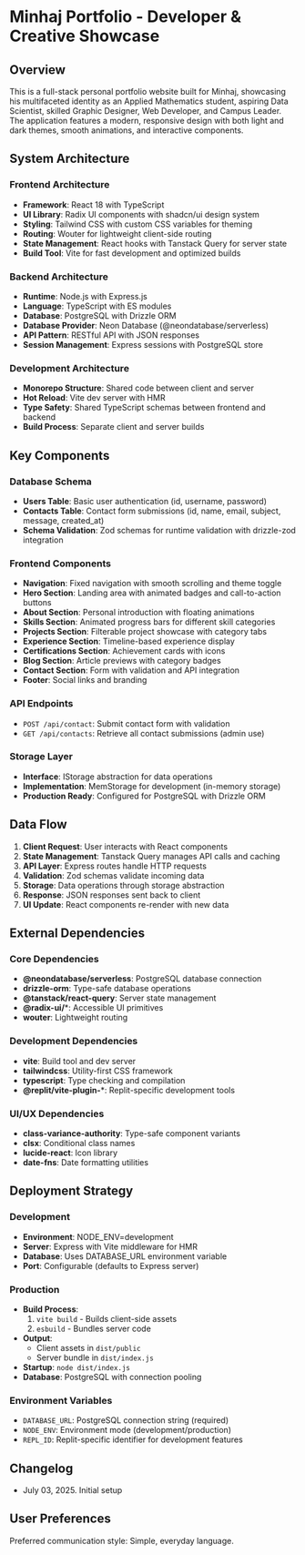 # Minhaj Portfolio - Developer & Creative Showcase

## Overview

This is a full-stack personal portfolio website built for Minhaj, showcasing his multifaceted identity as an Applied Mathematics student, aspiring Data Scientist, skilled Graphic Designer, Web Developer, and Campus Leader. The application features a modern, responsive design with both light and dark themes, smooth animations, and interactive components.

## System Architecture

### Frontend Architecture
- **Framework**: React 18 with TypeScript
- **UI Library**: Radix UI components with shadcn/ui design system
- **Styling**: Tailwind CSS with custom CSS variables for theming
- **Routing**: Wouter for lightweight client-side routing
- **State Management**: React hooks with Tanstack Query for server state
- **Build Tool**: Vite for fast development and optimized builds

### Backend Architecture
- **Runtime**: Node.js with Express.js
- **Language**: TypeScript with ES modules
- **Database**: PostgreSQL with Drizzle ORM
- **Database Provider**: Neon Database (@neondatabase/serverless)
- **API Pattern**: RESTful API with JSON responses
- **Session Management**: Express sessions with PostgreSQL store

### Development Architecture
- **Monorepo Structure**: Shared code between client and server
- **Hot Reload**: Vite dev server with HMR
- **Type Safety**: Shared TypeScript schemas between frontend and backend
- **Build Process**: Separate client and server builds

## Key Components

### Database Schema
- **Users Table**: Basic user authentication (id, username, password)
- **Contacts Table**: Contact form submissions (id, name, email, subject, message, created_at)
- **Schema Validation**: Zod schemas for runtime validation with drizzle-zod integration

### Frontend Components
- **Navigation**: Fixed navigation with smooth scrolling and theme toggle
- **Hero Section**: Landing area with animated badges and call-to-action buttons
- **About Section**: Personal introduction with floating animations
- **Skills Section**: Animated progress bars for different skill categories
- **Projects Section**: Filterable project showcase with category tabs
- **Experience Section**: Timeline-based experience display
- **Certifications Section**: Achievement cards with icons
- **Blog Section**: Article previews with category badges
- **Contact Section**: Form with validation and API integration
- **Footer**: Social links and branding

### API Endpoints
- `POST /api/contact`: Submit contact form with validation
- `GET /api/contacts`: Retrieve all contact submissions (admin use)

### Storage Layer
- **Interface**: IStorage abstraction for data operations
- **Implementation**: MemStorage for development (in-memory storage)
- **Production Ready**: Configured for PostgreSQL with Drizzle ORM

## Data Flow

1. **Client Request**: User interacts with React components
2. **State Management**: Tanstack Query manages API calls and caching
3. **API Layer**: Express routes handle HTTP requests
4. **Validation**: Zod schemas validate incoming data
5. **Storage**: Data operations through storage abstraction
6. **Response**: JSON responses sent back to client
7. **UI Update**: React components re-render with new data

## External Dependencies

### Core Dependencies
- **@neondatabase/serverless**: PostgreSQL database connection
- **drizzle-orm**: Type-safe database operations
- **@tanstack/react-query**: Server state management
- **@radix-ui/***: Accessible UI primitives
- **wouter**: Lightweight routing

### Development Dependencies
- **vite**: Build tool and dev server
- **tailwindcss**: Utility-first CSS framework
- **typescript**: Type checking and compilation
- **@replit/vite-plugin-***: Replit-specific development tools

### UI/UX Dependencies
- **class-variance-authority**: Type-safe component variants
- **clsx**: Conditional class names
- **lucide-react**: Icon library
- **date-fns**: Date formatting utilities

## Deployment Strategy

### Development
- **Environment**: NODE_ENV=development
- **Server**: Express with Vite middleware for HMR
- **Database**: Uses DATABASE_URL environment variable
- **Port**: Configurable (defaults to Express server)

### Production
- **Build Process**: 
  1. `vite build` - Builds client-side assets
  2. `esbuild` - Bundles server code
- **Output**: 
  - Client assets in `dist/public`
  - Server bundle in `dist/index.js`
- **Startup**: `node dist/index.js`
- **Database**: PostgreSQL with connection pooling

### Environment Variables
- `DATABASE_URL`: PostgreSQL connection string (required)
- `NODE_ENV`: Environment mode (development/production)
- `REPL_ID`: Replit-specific identifier for development features

## Changelog

- July 03, 2025. Initial setup

## User Preferences

Preferred communication style: Simple, everyday language.